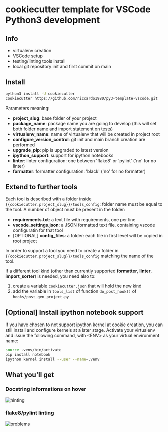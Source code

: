 # cookiecutter template for VSCode Python3 development

## Info
- virtualenv creation
- VSCode setup
- testing/linting tools install
- local git repository init and first commit on main

## Install
```bash
python3 install -U cookiecutter
cookiecutter https://github.com/riccardo1980/py3-template-vscode.git
```

Parameters meaning:
- __project_slug__: base folder of your project
- __package_name__: package name you are going to develop (this will set both folder name and import statement on tests)
- __virtualenv_name__: name of virtualenv that will be created in project root
- __configure_version_control__: git init and main branch creation are performed
- __upgrade_pip__: pip is upgraded to latest version
- __ipython_support__: support for ipython notebooks
- __linter__: linter configuration: one between 'flake8' or 'pylint' ('no' for no linter)
- __formatter__: formatter configuration: 'black' ('no' for no formatter) 


## Extend to further tools
Each tool is described with a folder inside `{{cookiecutter.project_slug}}/tools_config`: folder name must be equal to the tool.
A number of object must be present in the folder:
- __requirements.txt__: a text file with requirements, one per line
- __vscode_settings.json__: a JSON formatted text file, containing vscode configuratin for that tool
- [OPTIONAL] __config_files__: a folder: each file in first level will be copied in root project

In order to support a tool you need to create a folder in `{{cookiecutter.project_slug}}/tools_config` matching the name of the tool.

If a different tool kind (other than currently supported __formatter__, __linter__, __import_sorter__) is needed, you need also to:
1. create a variable `cookiecutter.json` that will hold the new kind
2. add the variable in `tools_list` of function `do_post_hook()` of `hooks/post_gen_project.py`    

## [Optional] Install ipython notebook support
If you have chosen to not support ipython kernel at cookie creation, you can still install and configure kernels at a later stage.
Activate your virtualenv and issue the following command, with \<ENV\> as your virtual environment name:
```bash
source .venv/bin/activate
pip install notebook
ipython kernel install --user --name=.venv
```

## What you'll get

### Docstring informations on hover

![hinting][hinting]

### flake8/pylint linting

![problems][problems]


[hinting]: imgs/hover.png
[problems]: imgs/problems.png
